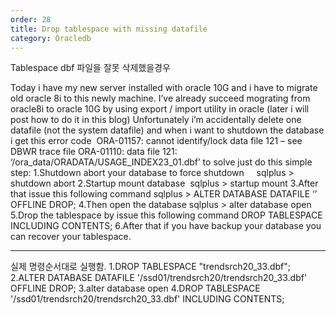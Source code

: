 ```yaml
---
order: 28
title: Drop tablespace with missing datafile
category: Oracledb
---
```


Tablespace dbf 파일을 잘못 삭제했을경우

Today i have my new server installed with oracle 10G and i have to migrate old oracle 8i to this newly machine. I’ve already succeed mograting from oracle8i to oracle 10G by using export / import utility in oracle (later i will post how to do it in this blog)
Unfortunately i’m accidentally delete one datafile (not the system datafile) and when i want to shutdown the database i get this error code 
ORA-01157: cannot identify/lock data file 121 – see DBWR trace file
ORA-01110: data file 121: ‘/ora_data/ORADATA/USAGE_INDEX23_01.dbf’
to solve just do this simple step:
1.Shutdown abort your database to force shutdown
    sqlplus > shutdown abort
2.Startup mount database
 sqlplus > startup mount
3.After that issue this following command
sqlplus > ALTER DATABASE DATAFILE ‘<datafile name with complete path>’ OFFLINE DROP;
4.Then open the database
sqlplus > alter database open
5.Drop the tablespace by issue this following command
DROP TABLESPACE <tablespace name> INCLUDING CONTENTS;
6.After that if you have backup your database you can recover your tablespace.

----------------------------------------------------------------------------------
실제 명령순서대로 실행함.
1.DROP TABLESPACE "trendsrch20_33.dbf";
2.ALTER DATABASE DATAFILE '/ssd01/trendsrch20/trendsrch20_33.dbf' OFFLINE DROP;
3.alter database open
4.DROP TABLESPACE '/ssd01/trendsrch20/trendsrch20_33.dbf' INCLUDING CONTENTS;


